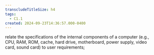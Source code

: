 ```yaml
---
transcludeTitleSize: h4
tags:
  - C1.1
created: 2024-09-23T14:36:57.000-0400
---
```

relate the specifications of the internal components of a computer (e.g., CPU, RAM, ROM, cache, hard drive, motherboard, power supply, video card, sound card) to user requirements;